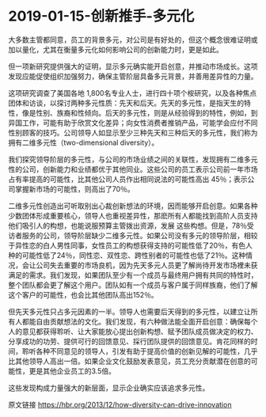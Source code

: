 # 2019-01-15-创新推手-多元化

大多数主管都同意，员工的背景多元，对公司是有好处的，但这个概念很难证明或加以量化，尤其在衡量多元化如何影响公司的创新能力时，更是如此。

但一项新研究提供强大的证明，显示多元确实能开启创意，并推动市场成长。这项发现应能促使组织加强努力，确保主管阶层具备多元背景，并善用差异性的力量。

这项研究调查了美国各地 1,800名专业人士，进行四十项个桉研究，以及各种焦点团体和访谈，以探讨两种多元性质：先天和后天。先天的多元性，是指天生的特性，像是性别、族裔和性倾向。后天的多元性，则是从经验得到的特性，例如，到异国工作，可能有助于欣赏文化差异；向女性消费者推销产品，可能学会应付不同性别顾客的技巧。公司领导人如显示至少三种先天和三种后天的多元性，我们称为拥有二维多元性（two-dimensional diversity）。

我们探究领导阶层的多元性，与公司的市场业绩之间的关联性，发现拥有二维多元性的公司，创新能力和业绩都优于其他同业。这些公司的员工表示公司前一年市场占有率提高的可能性，比其他公司人员作出相同说法的可能性高出 45％；表示公司掌握新市场的可能性，则高出了70％。

二维多元性创造出可听取别出心裁创新想法的环境，因而能够开启创意。如果各种少数团体形成重要核心，领导人也重视差异性，那麽所有人都能找到高阶人员支持他们吸引人的构想，也能说服预算主管拨出资源，发展 这些构想。但是，78％受访者服务的公司，领导阶层缺少二维多元性。如果公司没有多元的领导阶层，相较于异性恋的白人男性同事，女性员工的构想获得支持的可能性低了20％，有色人种的可能性低了24％，同性恋、双性恋、跨性别者的可能性也低了21％。这种情况，会让公司失去重要的市场良机，因为先天多元人员更了解尚待开发市场裡未获满足的需求。我们发现，如果团队至少有一个成员与最终用户拥有共同的特性时，整个团队都会更了解这个用户。团队如有一个成员与客户属于同样族裔，他们了解这个客户的可能性，也会比其他团队高出152％。

但先天多元性只占多元因素的一半。领导人也需要后天得到的多元性，以建立让所有人都能自由贡献想法的文化。我们发现，有六种做法能全面开启创意：确保每个人的意见都获得聆听、让大家能放心提出创新构想、赋予团队成员做决定的权力、分享成功的功劳、提供可行的回馈意见、採行团队提供的回馈意见。肯花同样的时间，聆听各种不同意见的领导人，引发有助于提高价值的创新见解的可能性，几乎比其他领导人高出一倍。如果企业文化鼓励发表意见，员工充分贡献潜在创意的可能性，更是其他企业员工的3.5倍。

这些发现构成力量强大的新层面，显示企业确实应该追求多元性。



原文链接 https://hbr.org/2013/12/how-diversity-can-drive-innovation